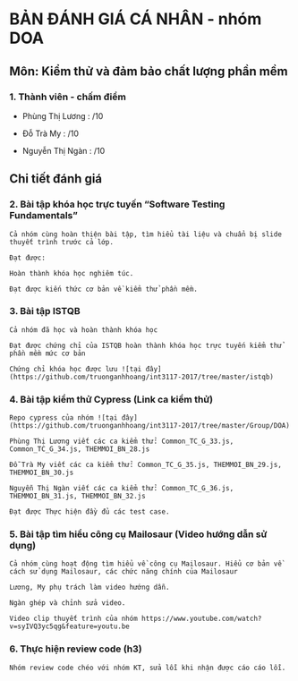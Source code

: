 # BẢN ĐÁNH GIÁ CÁ NHÂN - nhóm DOA

## Môn: Kiểm thử và đảm bảo chất lượng phần mềm

### 1. Thành viên - chấm điểm

- Phùng Thị Lương : /10

- Đỗ Trà My : /10

- Nguyễn Thị Ngàn : /10

## Chi tiết đánh giá

### 2. Bài tập khóa học trực tuyến “Software Testing Fundamentals”
	Cả nhóm cùng hoàn thiện bài tập, tìm hiểu tài liệu và chuẩn bị slide thuyết trình trước cả lớp.

	Đạt được: 

	Hoàn thành khóa học nghiêm túc.

	Đạt được kiến thức cơ bản về kiểm thử phần mềm.

### 3. Bài tập ISTQB
	Cả nhóm đã học và hoàn thành khóa học

	Đạt được chứng chỉ của ISTQB hoàn thành khóa học trực tuyến kiểm thử phần mềm mức cơ bản

	Chứng chỉ khóa học được lưu ![tại đây](https://github.com/truonganhhoang/int3117-2017/tree/master/istqb)

### 4. Bài tập kiểm thử Cypress (Link ca kiểm thử)
	Repo cypress của nhóm ![tại đây](https://github.com/truonganhhoang/int3117-2017/tree/master/Group/DOA)

	Phùng Thị Lương viết các ca kiểm thử: Common_TC_G_33.js, Common_TC_G_34.js, THEMMOI_BN_28.js

	Đỗ Trà My viết các ca kiểm thử: Common_TC_G_35.js, THEMMOI_BN_29.js, THEMMOI_BN_30.js

	Nguyễn Thị Ngàn viết các ca kiểm thử: Common_TC_G_36.js, THEMMOI_BN_31.js, THEMMOI_BN_32.js

	Đạt được Thực hiện đầy đủ các test case.

### 5. Bài tập tìm hiểu công cụ Mailosaur (Video hướng dẫn sử dụng)
	Cả nhóm cùng hoạt động tìm hiểu về công cụ Mailosaur. Hiểu cơ bản về cách sử dụng Mailosaur, các chức năng chính của Mailosaur

	Lương, My phụ trách làm video hướng dẫn.

	Ngàn ghép và chỉnh sửa video.

	Video clip thuyết trình của nhóm https://www.youtube.com/watch?v=syIVQ3yc5qg&feature=youtu.be

### 6. Thực hiện review code (h3)
	Nhóm review code chéo với nhóm KT, sửa lỗi khi nhận được cáo cáo lỗi.

